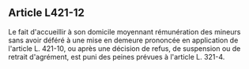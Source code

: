 ## Article L421-12

Le fait d'accueillir à son domicile moyennant rémunération des mineurs sans avoir déféré à une mise en
demeure prononcée en application de l'article L. 421-10, ou après une décision de refus, de suspension ou de
retrait d'agrément, est puni des peines prévues à l'article L. 321-4.

